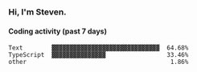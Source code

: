 ### Hi, I'm Steven.

#### Coding activity (past 7 days)
```
Text        ▓▓▓▓▓▓▓▓▓▓▓▓▓▓▓▓▓▓▓▓▓▓▓▓▓▓▓▓▓▓  64.68%
TypeScript  ▓▓▓▓▓▓▓▓▓▓▓▓▓▓▓                 33.46%
other                                        1.86%
```
